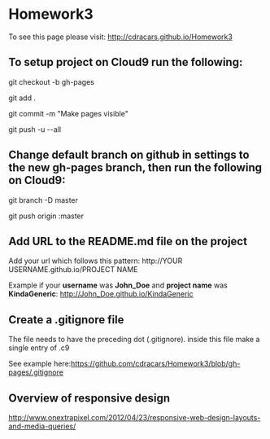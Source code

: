 Homework3
=========

To see this page please visit: http://cdracars.github.io/Homework3

To setup project on Cloud9 run the following:
--------------------
git checkout -b gh-pages

git add .

git commit -m "Make pages visible"

git push -u --all

Change default branch on github in settings to the new gh-pages branch, then run the following on Cloud9:
--------------------
git branch -D master

git push origin :master

Add URL to the README.md file on the project
---------------------
Add your url which follows this pattern: http://YOUR USERNAME.github.io/PROJECT NAME

Example if your **username** was **John_Doe** and **project name** was **KindaGeneric**: http://John_Doe.github.io/KindaGeneric

Create a .gitignore file
---------------------
The file needs to have the preceding dot (.gitignore). inside this file make a single entry of .c9

See example here:https://github.com/cdracars/Homework3/blob/gh-pages/.gitignore

Overview of responsive design
---------------------
http://www.onextrapixel.com/2012/04/23/responsive-web-design-layouts-and-media-queries/

